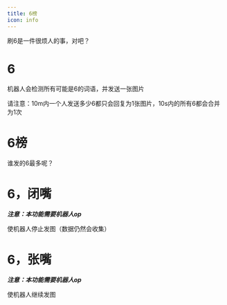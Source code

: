 ```yaml
---
title: 6榜
icon: info
---
```



刷6是一件很烦人的事，对吧？

# 6

机器人会检测所有可能是6的词语，并发送一张图片

请注意：10m内一个人发送多少6都只会回复为1张图片，10s内的所有6都会合并为1次

# 6榜

谁发的6最多呢？

# 6，闭嘴

_**注意：本功能需要机器人op**_

使机器人停止发图（数据仍然会收集）

# 6，张嘴

_**注意：本功能需要机器人op**_

使机器人继续发图
